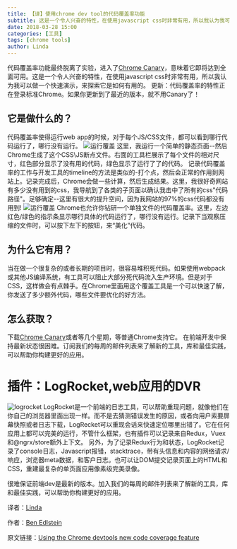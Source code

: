 ```yaml
---
title: 【译】使用chrome dev tool的代码覆盖率功能
subtitle: 这是一个令人兴奋的特性，在使用javascript css时非常有用，所以我认为我可以做一个快速演示，来探索它是如何有用的。
date: 2018-03-28 15:00
categories: [工具]
tags: [chrome tools]
author: Linda
---
```


代码覆盖率功能最终脱离了实验，进入了[Chrome Canary](https://www.google.com/chrome/browser/canary.html)，意味着它即将达到全面可用。这是一个令人兴奋的特性，在使用javascript css时非常有用，所以我认为我可以做一个快速演示，来探索它是如何有用的。
更新：代码覆盖率的特性正在登录标准Chrome。如果你更新到了最近的版本，就不用Canary了！



<!-- more -->

## 它是做什么的？
代码覆盖率使得运行web app的时候，对于每个JS/CSS文件，都可以看到哪行代码运行了，哪行没有运行。
![运行覆盖](https://futu.im//images/chrome-dev-tool/1.png)
这里，我运行一个简单的静态页面--然后Chrome生成了这个CSS\JS断点文件。右面的工具栏展示了每个文件的相对尺寸，红色部分显示了没有用的代码，绿色显示了运行了了的代码。
记录代码覆盖率的工作与开发工具的timeline的方法是类似的-打个点，然后会正常的作用到网站上。记录完成后，Chrome会做一些计算，然后生成结果。这里，我很好奇网站有多少没有用到的css，我导航到了各类的子页面以确认我击中了所有的css"代码路径"。足够确定--这里有很大的提升空间，因为我网站的97%的css代码都没有用到!
![运行覆盖](https://futu.im//images/chrome-dev-tool/2.png)
Chrome也允许你钻研一个单独文件的代码覆盖率。这里，左边红色/绿色的指示条显示哪行具体的代码运行了，哪行没有运行。记录下当观察压缩的文件时，可以按下左下的按钮，来“美化”代码。
## 为什么它有用？
当在做一个很复杂的或者长期的项目时，很容易堆积死代码。如果使用webpack或其他JS编译系统，有工具可以阻止大部分死代码流入生产环境。但是对于CSS，这样做会有点棘手。在Chrome里面用这个覆盖工具是一个可以快速了解，你发送了多少额外代码，哪些文件要优化的好方法。
## 怎么获取？
下载[Chrome Canary](https://www.google.com/chrome/browser/canary.html)或者等几个星期，等普通Chrome支持它。
在前端开发中保持最新状态很困难。订阅我们的每周的邮件列表来了解新的工具，库和最佳实践，可以帮助你构建更好的应用。
# 插件：LogRocket,web应用的DVR
![logrocket](https://futu.im//images/chrome-dev-tool/3.png)
LogRocket是一个前端的日志工具，可以帮助重现问题，就像他们在你自己的浏览器里面出现一样。而不是去猜测错误发生的原因，或者向用户索要屏幕快照或者日志下载，LogRecket可以重现会话来快速定位哪里出错了。它在任何应用上都可以完美的运行，不管什么框架，也有插件可以记录来自Redux，Vuex 和@ngrx/store额外上下文。
另外，为了记录Redux行为和状态，LogRocket记录了console日志，Javascript报错，stacktrace，带有头信息和内容的网络请求/响应，浏览器meta数据，和客户日志。也可以让DOM提交记录页面上的HTML和CSS，重建最复杂的单页面应用像素级完美录像。


很难保证前端dev是最新的版本。加入我们的每周的邮件列表来了解新的工具，库和最佳实践，可以帮助你构建更好的应用。










译者：[Linda](https://github.com/Linda)

作者：[Ben Edlstein](https://blog.logrocket.com/@edelstein?source=post_header_lockup)

原文链接：[Using the Chrome devtools new code coverage feature](https://blog.logrocket.com/using-the-chrome-devtools-new-code-coverage-feature-ca96c3dddcaf)







